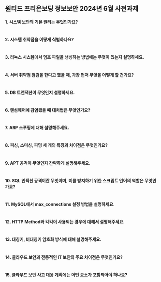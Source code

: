 ## 원티드 프리온보딩 정보보안 2024년 6월 사전과제

#### 1. 시스템 보안의 기본 원리는 무엇인가요?

```plain

```

#### 2. 시스템 취약점을 어떻게 식별하나요?

```plain

```

#### 3. 리눅스 시스템에서 덤프 파일을 생성하는 방법에는 무엇이 있는지 설명하세요.

```plain

```

#### 4. 서버 취약점 점검을 한다고 했을 때, 가장 먼저 무엇을 어떻게 할 건가요?

```plain

```

#### 5. DB 트랜잭션이 무엇인지 설명하세요.

```plain

```

#### 6. 랜섬웨어에 감염됐을 때 대처법은 무엇인가요?

```plain

```

#### 7. ARP 스푸핑에 대해 설명해주세요.

```plain

```

#### 8. 피싱, 스미싱, 파밍 세 개의 특징과 차이점은 무엇인가요?

```plain

```

#### 9. APT 공격이 무엇인지 간략하게 설명해주세요.

```plain

```

#### 10. SQL 인젝션 공격이란 무엇이며, 이를 방지하기 위한 스크립트 언어의 역할은 무엇인가요?

```plain

```

#### 11. MySQL에서 max_connections 설정 방법을 설명하세요.

```plain

```

#### 12. HTTP Method와 각각이 사용되는 경우에 대해서 설명해주세요.

```plain

```

#### 13. 대칭키, 비대칭키 암호화 방식에 대해 설명해주세요.

```plain

```

#### 14. 클라우드 보안과 전통적인 IT 보안의 주요 차이점은 무엇인가요?

```plain

```

#### 15. 클라우드 보안 사고 대응 계획에는 어떤 요소가 포함되어야 하나요?

```plain

```
